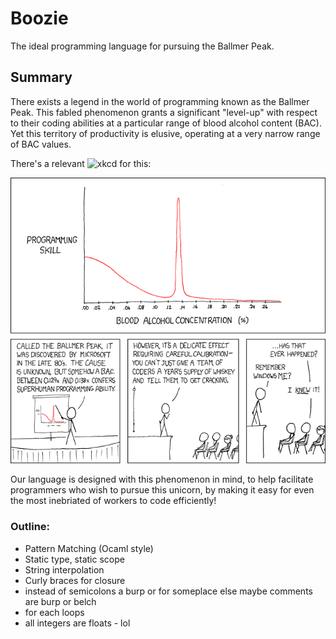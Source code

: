 # Boozie

The ideal programming language for pursuing the Ballmer Peak.

## Summary

There exists a legend in the world of programming known as the Ballmer Peak. This fabled phenomenon grants a significant "level-up" with respect to their coding abilities at a particular range of blood alcohol content (BAC). Yet this territory of productivity is elusive, operating at a very narrow range of BAC values.

There's a relevant ![xkcd](https://xkcd.com/) for this:

![Apple uses automated schnapps IVs.](ballmer_peak.png)

Our language is designed with this phenomenon in mind, to help facilitate programmers who wish to pursue this unicorn, by making it easy for even the most inebriated of workers to code efficiently!

### Outline:
- Pattern Matching (Ocaml style)
- Static type, static scope
- String interpolation
- Curly braces for closure
- instead of semicolons a burp or for someplace else maybe comments are burp or belch
- for each loops
- all integers are floats - lol

